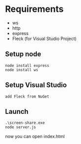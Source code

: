 # Requirements

* ws
* http
* express
* Fleck (for Visual Studio Project)

## Setup node

```
node install express
node install ws
```

## Setup Visual Studio

```
add Fleck from NuGet
```

## Launch

```
.\screen-share.exe
node server.js
```
now you can open index.html
